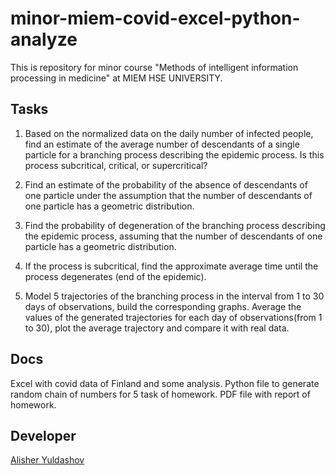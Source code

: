 # minor-miem-covid-excel-python-analyze
This is repository for minor course "Methods of intelligent information processing in medicine" at MIEM HSE UNIVERSITY. 

## Tasks
1. Based on the normalized data on the daily number of infected people, 
find an estimate of the average number of descendants of a single particle for
a branching process describing the epidemic process.
Is this process subcritical, critical, or supercritical?

2. Find an estimate of the probability of the absence of descendants of one particle under the
assumption that the number of descendants of one particle has
a geometric distribution.

3. Find the probability of degeneration of the branching process
describing the epidemic process, assuming that the number
of descendants of one particle has a geometric distribution.

4. If the process is subcritical, find the approximate average
time until the process degenerates (end of the epidemic).

5. Model 5 trajectories of the branching process in
the interval from 1 to 30 days of observations, build the corresponding
graphs. Average the values of the generated trajectories for
each day of observations(from 1 to 30), plot the average
trajectory and compare it with real data.

## Docs
Excel with covid data of Finland and some analysis.
Python file to generate random chain of numbers for 5 task of homework.
PDF file with report of homework.

## Developer
[Alisher Yuldashov](https://github.com/fuckinrobotics)
